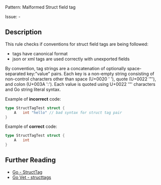 Pattern: Malformed Struct field tag

Issue: -

## Description

This rule checks if conventions for struct field tags are being followed:
- tags have canonical format
- json or xml tags are used correctly with unexported fields


By convention, tag strings are a concatenation of optionally space-separated key:"value" pairs. Each key is a non-empty string consisting of non-control characters other than space (U+0020 ' '), quote (U+0022 '"'), and colon (U+003A ':'). Each value is quoted using U+0022 '"' characters and Go string literal syntax.


Example of **incorrect** code:

```go
type StructTagTest struct {
	A   int "hello"	// bad syntax for struct tag pair
}
```

Example of **correct** code:

```go
type StructTagTest struct {
	A   int
}
```

## Further Reading

* [Go - StructTag](https://golang.org/pkg/reflect/#StructTag)
* [Go Vet - structtags](https://golang.org/cmd/vet/#hdr-Struct_tags)
